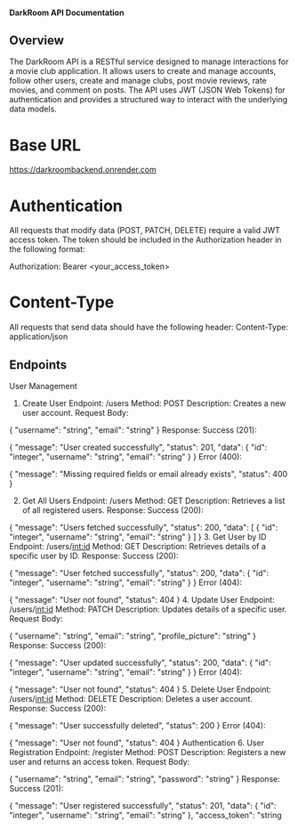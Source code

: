 #### DarkRoom API Documentation
## Overview
The DarkRoom API is a RESTful service designed to manage interactions for a movie club application. It allows users to create and manage accounts, follow other users, create and manage clubs, post movie reviews, rate movies, and comment on posts. The API uses JWT (JSON Web Tokens) for authentication and provides a structured way to interact with the underlying data models.

# Base URL

https://darkroombackend.onrender.com

# Authentication
All requests that modify data (POST, PATCH, DELETE) require a valid JWT access token. The token should be included in the Authorization header in the following format:

Authorization: Bearer <your_access_token>

# Content-Type
All requests that send data should have the following header:
Content-Type: application/json

## Endpoints
User Management
1. Create User
Endpoint: /users
Method: POST
Description: Creates a new user account.
Request Body:

{
    "username": "string",
    "email": "string"
}
Response:
Success (201):

{
    "message": "User  created successfully",
    "status": 201,
    "data": {
        "id": "integer",
        "username": "string",
        "email": "string"
    }
}
Error (400):

{
    "message": "Missing required fields or email already exists",
    "status": 400
}

2. Get All Users
Endpoint: /users
Method: GET
Description: Retrieves a list of all registered users.
Response:
Success (200):

{
    "message": "Users fetched successfully",
    "status": 200,
    "data": [
        {
            "id": "integer",
            "username": "string",
            "email": "string"
        }
    ]
}
3. Get User by ID
Endpoint: /users/<int:id>
Method: GET
Description: Retrieves details of a specific user by ID.
Response:
Success (200):

{
    "message": "User  fetched successfully",
    "status": 200,
    "data": {
        "id": "integer",
        "username": "string",
        "email": "string"
    }
}
Error (404):

{
    "message": "User  not found",
    "status": 404
}
4. Update User
Endpoint: /users/<int:id>
Method: PATCH
Description: Updates details of a specific user.
Request Body:

{
    "username": "string",
    "email": "string",
    "profile_picture": "string"
}
Response:
Success (200):

{
    "message": "User  updated successfully",
    "status": 200,
    "data": {
        "id": "integer",
        "username": "string",
        "email": "string"
    }
}
Error (404):

{
    "message": "User  not found",
    "status": 404
}
5. Delete User
Endpoint: /users/<int:id>
Method: DELETE
Description: Deletes a user account.
Response:
Success (200):

{
    "message": "User  successfully deleted",
    "status": 200
}
Error (404):

{
    "message": "User  not found",
    "status": 404
}
Authentication
6. User Registration
Endpoint: /register
Method: POST
Description: Registers a new user and returns an access token.
Request Body:

{
    "username": "string",
    "email": "string",
    "password": "string"
}
Response:
Success (201):

{
    "message": "User  registered successfully",
    "status": 201,
    "data": {
        "id": "integer",
        "username": "string",
        "email": "string"
    },
    "access_token": "string
